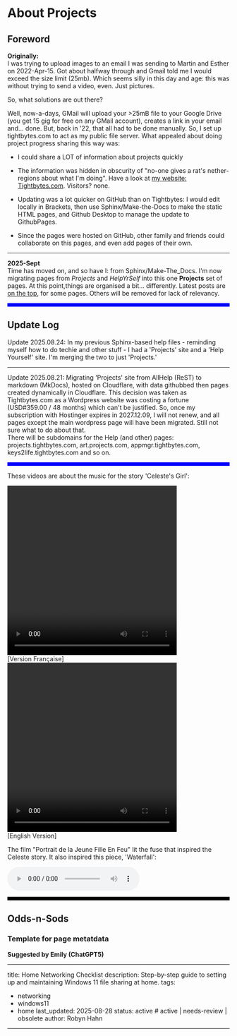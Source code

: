 # About Projects

## Foreword

**Originally:**  
I was trying to upload images to an email I was sending to Martin and Esther on 2022-Apr-15. Got about halfway through and Gmail told me I would exceed the size limit (25mb). Which seems silly in this day and age: this was without trying to send a video, even. Just pictures.

So, what solutions are out there?

Well, now-a-days, GMail will upload your >25mB file to your Google Drive (you get 15 gig for free on any GMail account), creates a link in your email and... done. But, back in '22, that all had to be done manually. So, I set up tightbytes.com to act as my public file server. What appealed about doing project progress sharing this way was:

- I could share a LOT of information about projects quickly

- The information was hidden in obscurity of "no-one gives a rat's nether-regions about what I'm doing". Have a look at [my website: Tightbytes.com](https://www.tightbytes.com). Visitors? none. 

- Updating was a lot quicker on GitHub than on Tightbytes: I would edit locally in Brackets, then use Sphinx/Make-the-Docs to make the static HTML pages, and Github Desktop to manage the update to GithubPages.

- Since the pages were hosted on GitHub, other family and friends could collaborate on this pages, and even add pages of their own.

---

**2025-Sept**  
Time has moved on, and so have I: from Sphinx/Make-The_Docs. I'm now migrating pages from *Projects* and *HelpYrSelf* into this one **Projects** set of pages. At this point,things are organised a bit... differently. Latest posts are [on the top](http://127.0.0.1:8000/other/Garden/), for some pages. Others will be removed for lack of relevancy.

<hr style="height:8px;border-width:0;color:blue;background-color:blue">






## Update Log

Update 2025.08.24: In my previous Sphinx-based help files - reminding myself how to do techie and other stuff - I had a 'Projects' site and a 'Help Yourself' site. I'm merging the two to just 'Projects.'

---

Update 2025.08.21: Migrating 'Projects' site from AllHelp (ReST) to markdown (MkDocs), hosted on Cloudflare, with data githubbed then pages created dynamically in Cloudflare. This decision was taken as Tightbytes.com as a Wordpress website was costing a fortune (USD#359.00 / 48 months) which can't be justified. So, once my subscription with Hostinger expires in 2027.12.09, I will not renew, and all pages except the main wordpress page will have been migrated. Still not sure what to do about that.  
There will be subdomains for the Help (and other) pages: projects.tightbytes.com, art.projects.com, appmgr.tightbytes.com, keys2life.tightbytes.com and so on.

<hr style="height:8px;border-width:0;color:blue;background-color:blue">






These videos are about the music for the story 'Celeste's Girl':

<style>
  .columnA {float: left; padding-right: 20px;}
  .left {width: 40%;}
  .right {width: 60%;}
</style>

<div class="row">
  <div class="columnA">
    <video width="384" height="384" controls>
      <source src="https://www.tightbytes.com/music/Sketches/Sketch15.mp4" type="video/mp4">
    </video>
    <br>
    [Version Française]
  </div>
  <div class="columnB">
    <video width="384" height="384" controls>
      <source src="https://www.tightbytes.com/music/Sketches/Sketch15EN.mp4" type="video/mp4">
    </video>
    <br>
    [English Version]

  </div>
</div>


The film "Portrait de la Jeune Fille En Feu" lit the fuse that inspired the Celeste story. It also inspired this piece, 'Waterfall':

<audio controls="controls">
  <source src="http://tightbytes.com/music/Sketches/Sketch15.mp3" type="audio/wav">
  Your browser does not support the <code>audio</code> element. 
</audio>


<hr style="height:8px;border-width:0;color:black;background-color:black">







## Odds-n-Sods

### Template for page metatdata

**Suggested by Emily (ChatGPT5)**

---
title: Home Networking Checklist
description: Step-by-step guide to setting up and maintaining Windows 11 file sharing at home.
tags:
  - networking
  - windows11
  - home
last_updated: 2025-08-28
status: active   # active | needs-review | obsolete
author: Robyn Hahn
---
